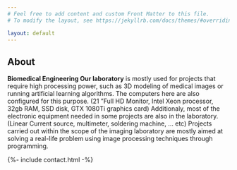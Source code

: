 ```yaml
---
# Feel free to add content and custom Front Matter to this file.
# To modify the layout, see https://jekyllrb.com/docs/themes/#overriding-theme-defaults

layout: default
---
```


<h2>About</h2>
<strong>Biomedical Engineering Our laboratory</strong>  is mostly used for projects that require high processing power, such as 3D modeling of medical images or running artificial learning algorithms. The computers here are also configured for this purpose. (21 ”Full HD Monitor, Intel Xeon processor, 32gb RAM, SSD disk, GTX 1080Ti graphics card)
Additionaly, most of the electronic equipment needed in some projects are also in the laboratory. (Linear Current source, multimeter, soldering machine, ... etc)
Projects carried out within the scope of the imaging laboratory are mostly aimed at solving a real-life problem using image processing techniques through programming.




{%- include contact.html -%}
